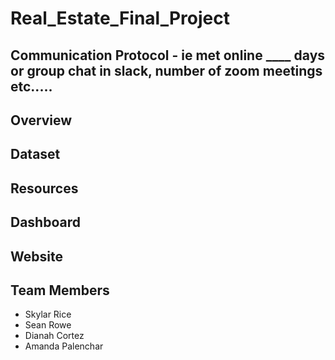 # Real_Estate_Final_Project

## Communication Protocol - ie met online ____ days or group chat in slack, number of zoom meetings etc.....


## Overview


## Dataset


## Resources


## Dashboard


## Website

## Team Members
- Skylar Rice
- Sean Rowe
- Dianah Cortez
- Amanda Palenchar
